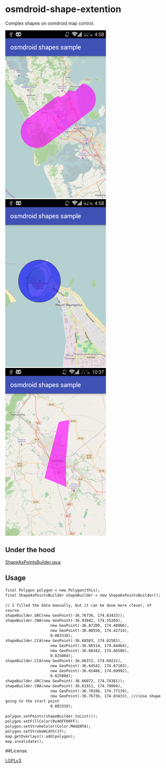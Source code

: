 # osmdroid-shape-extention
Complex shapes on osmdroid map control.

<pre><code><a href="device-2016-03-26-165748.png"><img src="device-2016-03-26-165748.png" height="533px"></a> <a href="device-2016-03-26-165815.png"><img src="device-2016-03-26-165815.png" height="533px"></a> <a href="device-2016-03-29-103718.png"><img src="device-2016-03-29-103718.png" height="533px"></a></code></pre>

## Under the hood

[ShapeAsPointsBuilder.java](osmdroid-shape-extention-lib/src/main/java/com/github/lassana/osmdroid_shape_extention/ShapeAsPointsBuilder.java).

## Usage

    final Polygon polygon = new Polygon(this);
    final ShapeAsPointsBuilder shapeBuilder = new ShapeAsPointsBuilder();

    // I filled the data manually, but it can be done more clever, of course.
    shapeBuilder.GRC(new GeoPoint(-36.76736, 174.83433));
    shapeBuilder.CWA(new GeoPoint(-36.93842, 174.55269),
                        new GeoPoint(-36.87200, 174.48986),
                        new GeoPoint(-36.80550, 174.42714),
                        0.08333d);
    shapeBuilder.CCA(new GeoPoint(-36.68503, 174.62581),
                        new GeoPoint(-36.66514, 174.64464),
                        new GeoPoint(-36.68342, 174.66586),
                        0.02500d);
    shapeBuilder.CCA(new GeoPoint(-36.66372, 174.69231),
                        new GeoPoint(-36.64542, 174.67103),
                        new GeoPoint(-36.65486, 174.69992),
                        0.02500d);
    shapeBuilder.GRC(new GeoPoint(-36.66072, 174.74381));
    shapeBuilder.CWA(new GeoPoint(-36.61911, 174.79094),
                        new GeoPoint(-36.70106, 174.77139),
                        new GeoPoint(-36.76736, 174.83433), //close shape going to the start point
                        0.08333d);

    polygon.setPoints(shapeBuilder.toList());
    polygon.setFillColor(0xA0FF00FF);
    polygon.setStrokeColor(Color.MAGENTA);
    polygon.setStrokeWidth(1f);
    map.getOverlays().add(polygon);
    map.invalidate();
    
##License

[LGPLv3](LICENSE).
